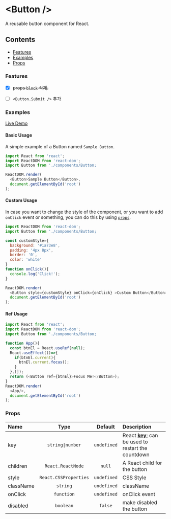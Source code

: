 # &lt;Button /&gt;
A reusable button component for React.

## Contents

- [Features](#features)
- [Examples](#examples)
- [Props](#props)


### Features

- [x] ~~props `block` 삭제.~~
- [ ] `<Button.Submit />` 추가
 

### Examples
[Live Demo](https://codesandbox.io/s/silly-voice-d2efo)

#### Basic Usage
A simple example of a Button named `Sample Button`.

```js
import React from 'react';
import ReactDOM from 'react-dom';
import Button from './components/Button;

ReactDOM.render(
  <Button>Sample Button</Button>,
  document.getElementById('root')
);
```

#### Custom Usage
In case you want to change the style of the component, or you want to add `onClick` event or something, you can do this by using [`props`](#props).

```js
import ReactDOM from 'react-dom';
import Button from './components/Button;

const customStyle={
  background: '#1a73e8',
  padding: '4px 8px',
  border: '0',
  color: 'white'
}
function onClick(){
  console.log('Click!');  
}

ReactDOM.render(
  <Button style={customStyle} onClick={onClick} >Custom Button</Button>,
  document.getElementById('root')
);
```

#### Ref Usage
```js
import React from 'react';
import ReactDOM from 'react-dom';
import Button from './components/Button;

function App(){
  const btnEl = React.useRef(null);
  React.useEffect(()=>{
    if(btnEl.current){
      btnEl.current.focus();
    }
  },[]);
  return (<Button ref={btnEl}>Focus Me!</Button>);
}
ReactDOM.render(
  <App/>,
  document.getElementById('root')
);
```


### Props

|Name|Type|Default|Description|
|:--|:--:|:-----:|:-----------|
|key|<code>string&#124;number</code>|`undefined`|React  [**key**](https://reactjs.org/docs/lists-and-keys.html#keys); can be used to restart the countdown|
|children|`React.ReactNode`|`null`|A React child for the button|
|style|`React.CSSProperties`|`undefined`|CSS Style|
|className|`string`|`undefined`|className|
|onClick|`function`|`undefined`|onClick event|
|disabled|`boolean`|`false`|make disabled the button|